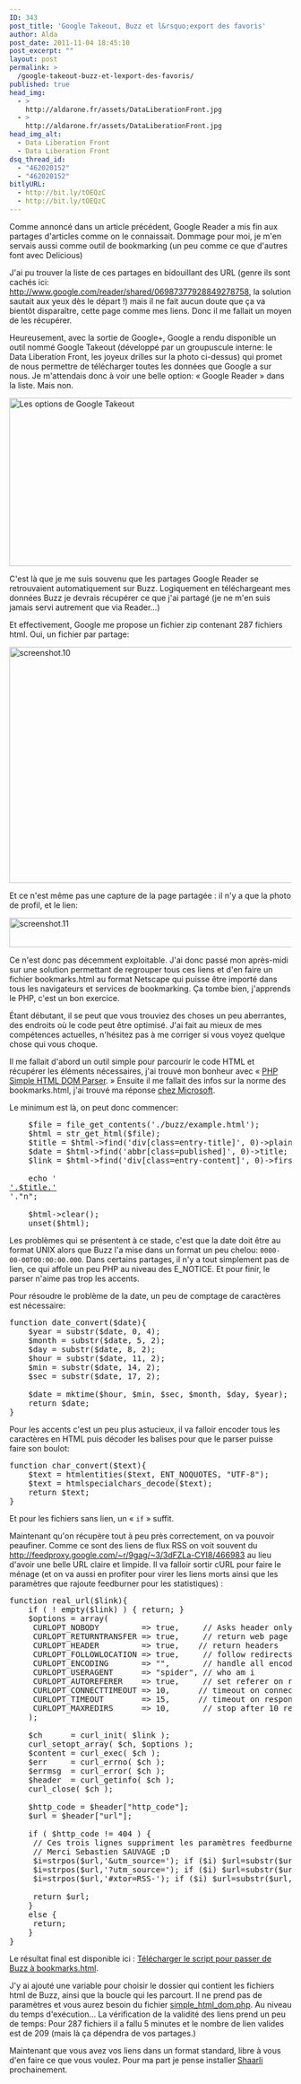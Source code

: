 ```yaml
---
ID: 343
post_title: 'Google Takeout, Buzz et l&rsquo;export des favoris'
author: Alda
post_date: 2011-11-04 18:45:10
post_excerpt: ""
layout: post
permalink: >
  /google-takeout-buzz-et-lexport-des-favoris/
published: true
head_img:
  - >
    http://aldarone.fr/assets/DataLiberationFront.jpg
  - >
    http://aldarone.fr/assets/DataLiberationFront.jpg
head_img_alt:
  - Data Liberation Front
  - Data Liberation Front
dsq_thread_id:
  - "462020152"
  - "462020152"
bitlyURL:
  - http://bit.ly/tOEQzC
  - http://bit.ly/tOEQzC
---
```

Comme annoncé dans un article précédent, Google Reader a mis fin aux partages d'articles comme on le connaissait. Dommage pour moi, je m'en servais aussi comme outil de bookmarking (un peu comme ce que d'autres font avec Delicious)

J'ai pu trouver la liste de ces partages en bidouillant des URL (genre ils sont cachés ici: <a href="http://www.google.com/reader/shared/06987377928849278758">http://www.google.com/reader/shared/06987377928849278758</a>, la solution sautait aux yeux dès le départ !) mais il ne fait aucun doute que ça va bientôt disparaître, cette page comme mes liens. Donc il me fallait un moyen de les récupérer.

Heureusement, avec la sortie de Google+, Google a rendu disponible un outil nommé Google Takeout (développé par un groupuscule interne: le Data Liberation Front, les joyeux drilles sur la photo ci-dessus) qui promet de nous permettre de télécharger toutes les données que Google a sur nous. Je m'attendais donc à voir une belle option: « Google Reader » dans la liste. Mais non.

<img src="http://aldarone.fr/wp-content/uploads/2011/11/GoogleTakeout01.png" alt="Les options de Google Takeout" title="Google Takeout" width="540" height="300" class="aligncenter size-full wp-image-345" />

C'est là que je me suis souvenu que les partages Google Reader se retrouvaient automatiquement sur Buzz. Logiquement en téléchargeant mes données Buzz je devrais récupérer ce que j'ai partagé (je ne m'en suis jamais servi autrement que via Reader…)

Et effectivement, Google me propose un fichier zip contenant 287 fichiers html. Oui, un fichier par partage:

<a class="picture" href="http://aldarone.fr/wp-content/uploads/2011/11/screenshot.10.png"><img src="http://aldarone.fr/assets/screenshot.10-540x421.png" alt="screenshot.10" title="screenshot.10" width="540" height="421" class="aligncenter size-large wp-image-346" /></a>

Et ce n'est même pas une capture de la page partagée : il n'y a que la photo de profil, et le lien:

<a class="picture" href="http://aldarone.fr/wp-content/uploads/2011/11/screenshot.11.png"><img src="http://aldarone.fr/assets/screenshot.11-540x53.png" alt="screenshot.11" title="screenshot.11" width="540" height="53" class="aligncenter size-large wp-image-347" /></a>

Ce n'est donc pas décemment exploitable. J'ai donc passé mon après-midi sur une solution permettant de regrouper tous ces liens et d'en faire un fichier bookmarks.html au format Netscape qui puisse être importé dans tous les navigateurs et services de bookmarking. Ça tombe bien, j'apprends le PHP, c'est un bon exercice.

Étant débutant, il se peut que vous trouviez des choses un peu aberrantes, des endroits où le code peut être optimisé. J'ai fait au mieux de mes compétences actuelles, n'hésitez pas à me corriger si vous voyez quelque chose qui vous choque.

Il me fallait d'abord un outil simple pour parcourir le code HTML et récupérer les éléments nécessaires, j'ai trouvé mon bonheur avec « <a href="http://simplehtmldom.sourceforge.net/">PHP Simple HTML DOM Parser</a>. » Ensuite il me fallait des infos sur la norme des bookmarks.html, j'ai trouvé ma réponse <a href="http://msdn.microsoft.com/en-us/library/aa753582%28v=vs.85%29.aspx">chez Microsoft</a>.

Le minimum est là, on peut donc commencer:

<pre class="brush: php">
    $file = file_get_contents('./buzz/example.html');
    $html = str_get_html($file);
    $title = $html-&gt;find('div[class=entry-title]', 0)-&gt;plaintext;
    $date = $html-&gt;find('abbr[class=published]', 0)-&gt;title;
    $link = $html-&gt;find('div[class=entry-content]', 0)-&gt;first_child()-&gt;href;
	
    echo '<DT><A HREF="'.$link.'">'.$title.'</A></DT>'."n";

    $html-&gt;clear();
    unset($html);
</pre>

Les problèmes qui se présentent à ce stade, c'est que la date doit être au format UNIX alors que Buzz l'a mise dans un format un peu chelou: <code>0000-00-00T00:00:00.000</code>. Dans certains partages, il n'y a tout simplement pas de lien, ce qui affole un peu PHP au niveau des E_NOTICE. Et pour finir, le parser n'aime pas trop les accents.

Pour résoudre le problème de la date, un peu de comptage de caractères est nécessaire:

<pre class="brush: php">
function date_convert($date){
    $year = substr($date, 0, 4);
    $month = substr($date, 5, 2);
    $day = substr($date, 8, 2);
    $hour = substr($date, 11, 2);
    $min = substr($date, 14, 2);
    $sec = substr($date, 17, 2);
 
    $date = mktime($hour, $min, $sec, $month, $day, $year);
    return $date;
}
</pre>

Pour les accents c'est un peu plus astucieux, il va falloir encoder tous les caractères en HTML puis décoder les balises pour que le parser puisse faire son boulot:

<pre class="brush: php">
function char_convert($text){
    $text = htmlentities($text, ENT_NOQUOTES, "UTF-8");
    $text = htmlspecialchars_decode($text);
    return $text;
}
</pre>

Et pour les fichiers sans lien, un « <code>if</code> » suffit.

Maintenant qu'on récupère tout à peu près correctement, on va pouvoir peaufiner. Comme ce sont des liens de flux RSS on voit souvent du http://feedproxy.google.com/~r/9gag/~3/3dFZLa-CYI8/466983 au lieu d'avoir une belle URL claire et limpide. Il va falloir sortir cURL pour faire le ménage (et on va aussi en profiter pour virer les liens morts ainsi que les paramètres que rajoute feedburner pour les statistiques) :

<pre class="brush: php">
function real_url($link){
    if ( ! empty($link) ) { return; }
    $options = array(
     CURLOPT_NOBODY         =&gt; true,     // Asks header only
     CURLOPT_RETURNTRANSFER =&gt; true,     // return web page 
     CURLOPT_HEADER         =&gt; true,    // return headers 
     CURLOPT_FOLLOWLOCATION =&gt; true,     // follow redirects 
     CURLOPT_ENCODING       =&gt; "",       // handle all encodings 
     CURLOPT_USERAGENT      =&gt; "spider", // who am i 
     CURLOPT_AUTOREFERER    =&gt; true,     // set referer on redirect 
     CURLOPT_CONNECTTIMEOUT =&gt; 10,      // timeout on connect 
     CURLOPT_TIMEOUT        =&gt; 15,      // timeout on response 
     CURLOPT_MAXREDIRS      =&gt; 10,       // stop after 10 redirects 
    ); 

    $ch      = curl_init( $link ); 
    curl_setopt_array( $ch, $options ); 
    $content = curl_exec( $ch ); 
    $err     = curl_errno( $ch ); 
    $errmsg  = curl_error( $ch ); 
    $header  = curl_getinfo( $ch ); 
    curl_close( $ch ); 

    $http_code = $header["http_code"];
    $url = $header["url"];

    if ( $http_code != 404 ) {
     // Ces trois lignes suppriment les paramètres feedburner.
     // Merci Sebastien SAUVAGE ;D
     $i=strpos($url,'&amp;utm_source='); if ($i) $url=substr($url,0,$i);
     $i=strpos($url,'?utm_source='); if ($i) $url=substr($url,0,$i);
     $i=strpos($url,'#xtor=RSS-'); if ($i) $url=substr($url,0,$i);

     return $url;
    }
    else {
     return;
    }
}
</pre>

Le résultat final est disponible ici : <a href="http://aldarone.fr/assets/buzz2bookmarks.txt">Télécharger le script pour passer de Buzz à bookmarks.html</a>.

J'y ai ajouté une variable pour choisir le dossier qui contient les fichiers html de Buzz, ainsi que la boucle qui les parcourt. Il ne prend pas de paramètres et vous aurez besoin du fichier <a href="http://sourceforge.net/projects/simplehtmldom/files/latest/download">simple_html_dom.php</a>. Au niveau du temps d'exécution... La vérification de la validité des liens prend un peu de temps: Pour 287 fichiers il a fallu 5 minutes et le nombre de lien valides est de 209 (mais là ça dépendra de vos partages.)

Maintenant que vous avez vos liens dans un format standard, libre à vous d'en faire ce que vous voulez. Pour ma part je pense installer <a href="http://sebsauvage.net/wiki/doku.php?id=php:shaarli">Shaarli</a> prochainement.